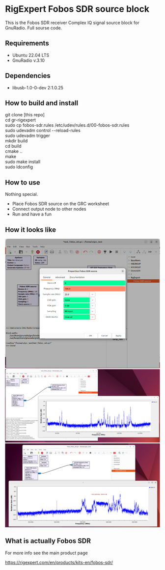 # RigExpert Fobos SDR source block

This is the Fobos SDR receiver Complex IQ signal source block for GnuRadio. Full sourse code.

## Requirements

- Ubuntu 22.04 LTS
- GnuRadio v.3.10

## Dependencies

- libusb-1.0-0-dev 2:1.0.25

## How to build and install

git clone [this repo]<br />
cd gr-rigexpert<br />
sudo cp fobos-sdr.rules /etc/udev/rules.d/00-fobos-sdr.rules<br />
sudo udevadm control --reload-rules<br />
sudo udevadm trigger<br />
mkdir build<br />
cd build<br />
cmake ..<br />
make<br />
sudo make install<br />
sudo ldconfig<br />

## How to use

Nothing special.
- Place Fobos SDR source on the GRC worksheet
- Connect output node to other nodes
- Run and have a fun

## How it looks like

<img src="./showimg/Screenshot001.png" scale="50%"/><br />
<img src="./showimg/Screenshot002.png" scale="50%"/><br />
<img src="./showimg/Screenshot003.png" scale="50%"/><br />

## What is actually Fobos SDR

For more info see the main product page

https://rigexpert.com/en/products/kits-en/fobos-sdr/
